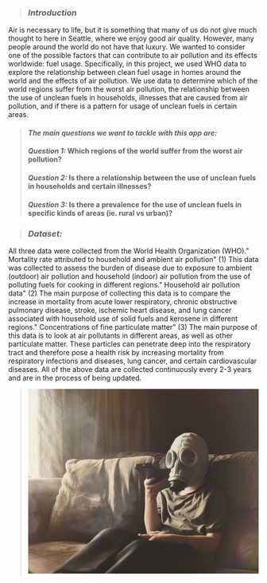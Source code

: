 > ### ***Introduction***
Air is necessary to life, but it is something that many of us do not give much thought to here in Seattle, where we enjoy good air quality. However, many people around the world do not have that luxury. We wanted to consider one of the possible factors that can contribute to air pollution and its effects worldwide: fuel usage. Specifically, in this project, we used WHO data to explore the relationship between clean fuel usage in homes around the world and the effects of air pollution. We use data to determine which of the world regions suffer from the worst air pollution, the relationship between the use of unclean fuels in households, illnesses that are caused from air pollution, and if there is a pattern for usage of unclean fuels in certain areas.

> #### ***The main questions we want to tackle with this app are:***
> #### ***Question 1:***  Which regions of the world suffer from the worst air pollution?
> #### ***Question 2:*** Is there a relationship between the use of unclean fuels in households and certain illnesses?
> #### ***Question 3:*** Is there a prevalence for the use of unclean fuels in specific kinds of areas (ie. rural vs urban)?

> ### ***Dataset:***
All three data were collected from the World Health Organization (WHO)." Mortality rate attributed to household and ambient air pollution" (1) This data was collected to assess the burden of disease due to exposure to ambient (outdoor) air pollution and household (indoor) air pollution from the use of polluting fuels for cooking in different regions." Household air pollution data" (2) The main purpose of collecting this data is to compare the increase in mortality from acute lower respiratory, chronic obstructive pulmonary disease, stroke, ischemic heart disease, and lung cancer associated with household use of solid fuels and kerosene in different regions." Concentrations of fine particulate matter" (3) The main purpose of this data is to look at air pollutants in different areas, as well as other particulate matter. These particles can penetrate deep into the respiratory tract and therefore pose a health risk by increasing mortality from respiratory infections and diseases, lung cancer, and certain cardiovascular diseases. All of the above data are collected continuously every 2-3 years and are in the process of being updated.

> ![Pollution](https://raw.githubusercontent.com/info201a-au2022/project-group-4-section-aa/main/source/pollution.png)
